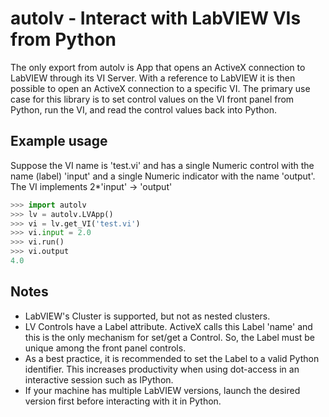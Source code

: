 # autolv - Interact with LabVIEW VIs from Python

The only export from autolv is App that opens an ActiveX connection to
LabVIEW through its VI Server. With a reference to LabVIEW it is then possible
to open an ActiveX connection to a specific VI. The primary use case for this
library is to set control values on the VI front panel from Python, run the VI,
and read the control values back into Python.

Example usage
-------------
Suppose the VI name is 'test.vi' and has a single Numeric control with the name (label)
'input' and a single Numeric indicator with the name 'output'. The VI implements
2*'input' -> 'output'

```python
>>> import autolv
>>> lv = autolv.LVApp()
>>> vi = lv.get_VI('test.vi')
>>> vi.input = 2.0
>>> vi.run()
>>> vi.output
4.0
```

Notes
-----
- LabVIEW's Cluster is supported, but not as nested clusters.
- LV Controls have a Label attribute. ActiveX calls this Label 'name' and this is
the only mechanism for set/get a Control. So, the Label must be unique among
the front panel controls.
- As a best practice, it is recommended to set the Label to a valid Python identifier.
This increases productivity when using dot-access in an interactive session such as
IPython.
- If your machine has multiple LabVIEW versions, launch the desired version first
before interacting with it in Python.
